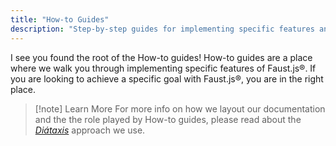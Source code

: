 ```yaml
---
title: "How-to Guides"
description: "Step-by-step guides for implementing specific features and achieving practical goals with Faust.js."
---
```


I see you found the root of the How-to guides! How-to guides are a place where we walk you through implementing specific features of Faust.js®. If you are looking to achieve a specific goal with Faust.js®, you are in the right place.

> [!note] Learn More
> For more info on how we layout our documentation and the the role played by How-to guides, please read about the [_Diátaxis_](https://diataxis.fr/how-to-guides/) approach we use.

